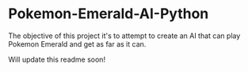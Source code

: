# Pokemon-Emerald-AI-Python
The objective of this project it's to attempt to create an AI that can play Pokemon Emerald and get as far as it can.

Will update this readme soon!
